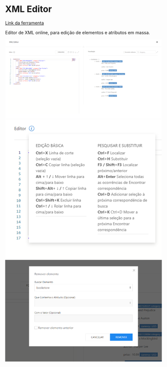 # XML Editor
 
[Link da ferramenta](https://guilherme-brito-dac.github.io/XML-Editor/)

Editor de XML online, para edição de elementos e atributos em massa.

<img src="./prints/desktop.png"/>
<img src="./prints/editor-info.png"/>
<img src="./prints/remover.png"/>
